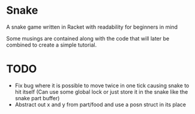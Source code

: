 # Snake
A snake game written in Racket with readability for beginners in mind


Some musings are contained along with the code that will later be combined to create a simple tutorial. 


# TODO
* Fix bug where it is possible to move twice in one tick causing snake to hit itself
   (Can use some global lock or just store it in the snake like the snake part buffer)
* Abstract out x and y from part/food and use a posn struct in its place
